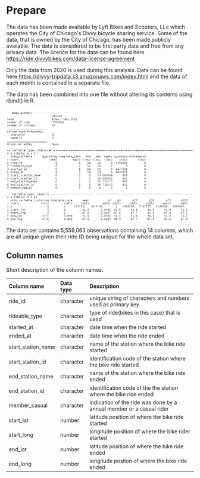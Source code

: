 # Prepare

The data has been made available by Lyft Bikes and Scooters, LLc which operates the City of Chicago's Divvy bicycle sharing service. Some of the data, that is owned by the City of Chicago, has been made publicly available. The data is considered to be first party data and free from any privacy data. The licence for the data can be found here <https://ride.divvybikes.com/data-license-agreement>

Only the data from 2020 is used during this analysis. Data can be found here <https://divvy-tripdata.s3.amazonaws.com/index.html> and the data of each month is contained in a separate file.

The data has been combined into one file without altering its contents using rbind() in R.

![skim_raw](pictures/skim_r_raw.jpg)

The data set contains 5,559,063 observations containing 14 columns, which are all unique given their ride ID being unique for the whole data set.

## Column names

Short description of the column names.

|Column name           |Data type     |   Description                                                      | 
|:-------------        |:-------------|:-------------------------------------------------------------------| 
| ride_id              | character    |unique string of characters and numbers used as primary key         |
| rideable_type        | character    |type of ride(bikes in this case) that is used                       |
| started_at           | character    |date time when the ride started                                     |
| ended_at             | character    |date time when the ride ended                                       |
| start_station_name   | character    |name of the station where the bike ride started                     |
| start_station_id     | character    |identification code of the station where the bike ride started      |
| end_station_name     | character    |name of the station where the bike ride ended                       |
| end_station_id       | character    |identification code of the the station where the bike ride ended    |
| member_casual        | character    |indication of the ride was done by a annual member or a casual rider|
| start_lat            | number       |latitude position of where the bike ride started                    |
| start_long           | number       |longitude position of where the bike rider started                  |
| end_lat              | number       |latitude position of where the bike ride ended                      |
| end_long             | number       |longitude positon of where the bike ride ended                      |

